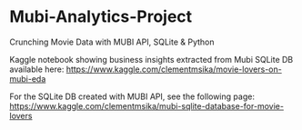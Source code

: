# Mubi-Analytics-Project
Crunching Movie Data with MUBI API, SQLite &amp; Python

Kaggle notebook showing business insights extracted from Mubi SQLite DB available here: https://www.kaggle.com/clementmsika/movie-lovers-on-mubi-eda

For the SQLite DB created with MUBI API, see the following page: https://www.kaggle.com/clementmsika/mubi-sqlite-database-for-movie-lovers
